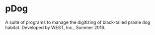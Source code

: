 # pDog

A suite of programs to manage the digitizing of black-tailed prairie dog habitat.  Developed by WEST, Inc., Summer 2016.